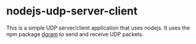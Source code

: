 # nodejs-udp-server-client

This is a simple UDP server/client application that uses nodejs. It uses the npm package [dgram](https://www.npmjs.com/package/dgram) to send and receive UDP packets.
